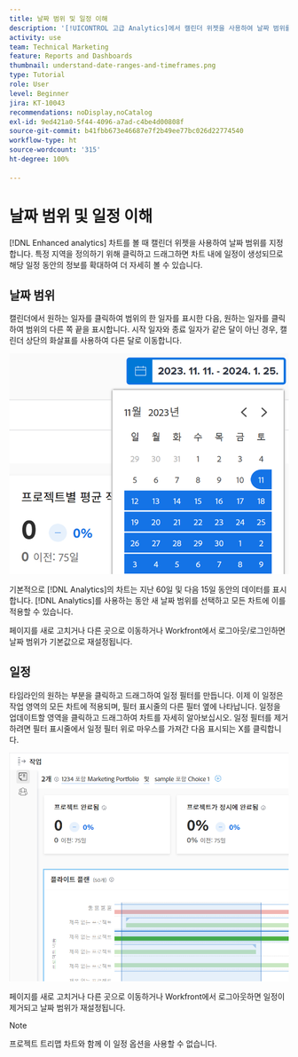 ```yaml
---
title: 날짜 범위 및 일정 이해
description: '[!UICONTROL 고급 Analytics]에서 캘린더 위젯을 사용하여 날짜 범위를 지정합니다. 일정은 차트 내에 생성됩니다.'
activity: use
team: Technical Marketing
feature: Reports and Dashboards
thumbnail: understand-date-ranges-and-timeframes.png
type: Tutorial
role: User
level: Beginner
jira: KT-10043
recommendations: noDisplay,noCatalog
exl-id: 9ed421a0-5f44-4096-a7ad-c4be4d00808f
source-git-commit: b41fbb673e46687e7f2b49ee77bc026d22774540
workflow-type: ht
source-wordcount: '315'
ht-degree: 100%

---
```


# 날짜 범위 및 일정 이해

[!DNL Enhanced analytics] 차트를 볼 때 캘린더 위젯을 사용하여 날짜 범위를 지정합니다. 특정 지역을 정의하기 위해 클릭하고 드래그하면 차트 내에 일정이 생성되므로 해당 일정 동안의 정보를 확대하여 더 자세히 볼 수 있습니다.

## 날짜 범위

캘린더에서 원하는 일자를 클릭하여 범위의 한 일자를 표시한 다음, 원하는 일자를 클릭하여 범위의 다른 쪽 끝을 표시합니다. 시작 일자와 종료 일자가 같은 달이 아닌 경우, 캘린더 상단의 화살표를 사용하여 다른 달로 이동합니다.

![캘린더 위젯을 이용하여 일자를 선택하는 이미지](assets/section-1-3.png)

기본적으로 [!DNL Analytics]의 차트는 지난 60일 및 다음 15일 동안의 데이터를 표시합니다. [!DNL Analytics]를 사용하는 동안 새 날짜 범위를 선택하고 모든 차트에 이를 적용할 수 있습니다.

페이지를 새로 고치거나 다른 곳으로 이동하거나 Workfront에서 로그아웃/로그인하면 날짜 범위가 기본값으로 재설정됩니다.

## 일정

타임라인의 원하는 부분을 클릭하고 드래그하여 일정 필터를 만듭니다. 이제 이 일정은 작업 영역의 모든 차트에 적용되며, 필터 표시줄의 다른 필터 옆에 나타납니다. 일정을 업데이트할 영역을 클릭하고 드래그하여 차트를 자세히 알아보십시오. 일정 필터를 제거하려면 필터 표시줄에서 일정 필터 위로 마우스를 가져간 다음 표시되는 X를 클릭합니다.

![클릭하고 드래그하여 날짜 범위를 선택하는 이미지](assets/section-1-4.png)

페이지를 새로 고치거나 다른 곳으로 이동하거나 Workfront에서 로그아웃하면 일정이 제거되고 날짜 범위가 재설정됩니다.

>[!NOTE]
>
>프로젝트 트리맵 차트와 함께 이 일정 옵션을 사용할 수 없습니다.
